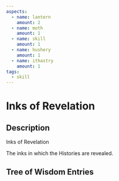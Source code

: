 ```yaml
---
aspects: 
  - name: lantern
    amount: 2
  - name: moth
    amount: 1
  - name: skill
    amount: 1
  - name: hushery
    amount: 1
  - name: ithastry
    amount: 1
tags:
  - skill
---
```


# Inks of Revelation

## Description
Inks of Revelation

The inks in which the Histories are revealed.
## Tree of Wisdom Entries